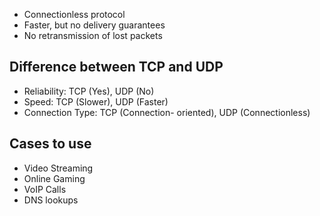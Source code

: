 - Connectionless protocol
- Faster, but no delivery guarantees
- No retransmission of lost packets

## Difference between TCP and UDP

- Reliability: TCP (Yes), UDP (No)
- Speed: TCP (Slower), UDP (Faster)
- Connection Type: TCP (Connection- oriented), UDP (Connectionless)
## Cases to use

- Video Streaming
- Online Gaming
- VoIP Calls
- DNS lookups